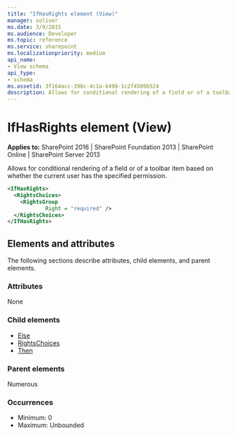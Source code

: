 ```yaml
---
title: "IfHasRights element (View)"
manager: soliver
ms.date: 3/9/2015
ms.audience: Developer
ms.topic: reference
ms.service: sharepoint
ms.localizationpriority: medium
api_name:
- View schema
api_type:
- schema
ms.assetid: 3f164acc-398c-4c1a-b498-1c2f4509b524
description: Allows for conditional rendering of a field or of a toolbar item based on whether the current user has the specified permission.
---
```


# IfHasRights element (View)

**Applies to:** SharePoint 2016 | SharePoint Foundation 2013 | SharePoint Online | SharePoint Server 2013
  
Allows for conditional rendering of a field or of a toolbar item based on whether the current user has the specified permission.
  
```XML
<IfHasRights>
  <RightsChoices>
    <RightsGroup
            Right = "required" />
  </RightsChoices>
</IfHasRights>
```

## Elements and attributes

The following sections describe attributes, child elements, and parent elements.

### Attributes

None
   
### Child elements

- [Else](else-element-view.md)
- [RightsChoices](rightschoices-element-view.md)
- [Then](then-element-view.md)
   
### Parent elements

Numerous 
   
### Occurrences

- Minimum: 0
- Maximum: Unbounded  

<br/> 
   

